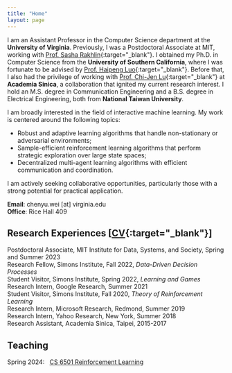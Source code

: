 ```yaml
---
title: "Home"
layout: page
---
```

 
I am an Assistant Professor in the Computer Science department at the **University of Virginia**. Previously, I was a Postdoctoral Associate at MIT, working with [Prof. Sasha Rakhlin](http://www.mit.edu/~rakhlin/){:target="_blank"}. I obtained my Ph.D. in Computer Science from the **University of Southern California**, where I was fortunate to be advised by [Prof. Haipeng Luo](https://haipeng-luo.net/){:target="_blank"}. Before that, I also had the privilege of working with [Prof. Chi-Jen Lu](https://homepage.iis.sinica.edu.tw/pages/cjlu/){:target="_blank"} at **Academia Sinica**, a collaboration that ignited my current research interest. I hold an M.S. degree in Communication Engineering and a B.S. degree in Electrical Engineering, both from **National Taiwan University**.   

I am broadly interested in the field of interactive machine learning. My work is centered around the following topics:   
- Robust and adaptive learning algorithms that handle non-stationary or adversarial environments;   
- Sample-efficient reinforcement learning algorithms that perform strategic exploration over large state spaces;   
- Decentralized multi-agent learning algorithms with efficient communication and coordination.  

I am actively seeking collaborative opportunities, particularly those with a strong potential for practical application.  
  
**Email**: chenyu.wei [at] virginia.edu  
**Office**: Rice Hall 409  

<!-- <div style="line-height:3%;">
    <br>
</div> --> 


<!-- <div style="line-height:5%;">
    <br>
</div> -->

## Research Experiences [[CV](https://bahh723.github.io/document/cv.pdf){:target="_blank"}]
Postdoctoral Associate, MIT Institute for Data, Systems, and Society, Spring and Summer 2023   
Research Fellow, Simons Institute, Fall 2022, *Data-Driven Decision Processes*    
Student Visitor, Simons Institute, Spring 2022, *Learning and Games*   
Research Intern, Google Research, Summer 2021   
Student Visitor, Simons Institute, Fall 2020, *Theory of Reinforcement Learning*   
Research Intern, Microsoft Research, Redmond, Summer 2019   
Research Intern, Yahoo Research, New York, Summer 2018   
Research Assistant, Academia Sinica, Taipei, 2015-2017 
   
<!-- <div style="line-height:30%;">
    <br>
</div> -->

## Teaching 
Spring 2024: &nbsp; [CS 6501 Reinforcement Learning](https://bahh723.github.io/rl2024sp/)



